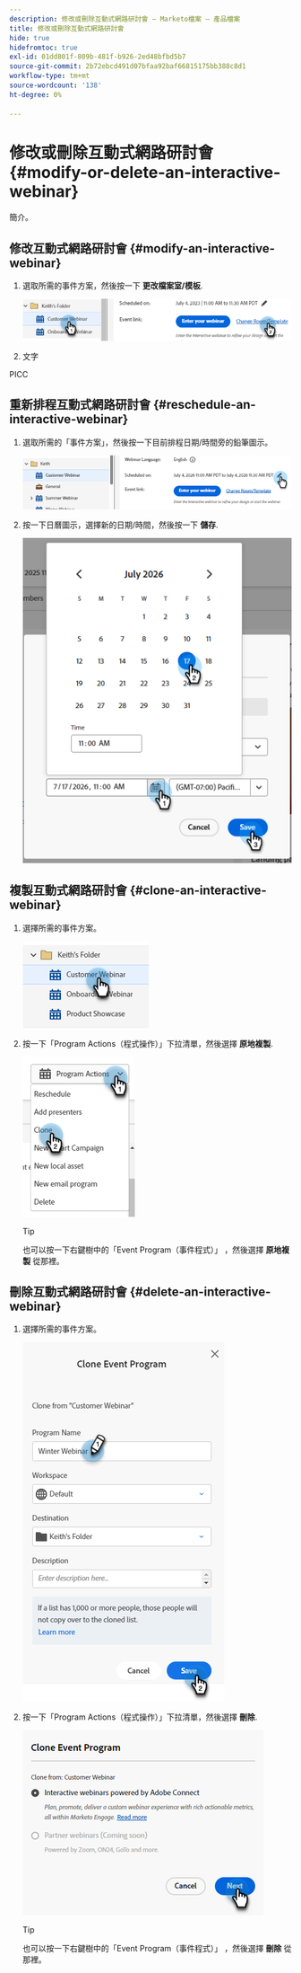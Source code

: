 ```yaml
---
description: 修改或刪除互動式網路研討會 — Marketo檔案 — 產品檔案
title: 修改或刪除互動式網路研討會
hide: true
hidefromtoc: true
exl-id: 01dd801f-809b-481f-b926-2ed48bfbd5b7
source-git-commit: 2b72ebcd491d07bfaa92baf66815175bb388c8d1
workflow-type: tm+mt
source-wordcount: '138'
ht-degree: 0%

---
```


# 修改或刪除互動式網路研討會 {#modify-or-delete-an-interactive-webinar}

簡介。

## 修改互動式網路研討會 {#modify-an-interactive-webinar}

1. 選取所需的事件方案，然後按一下 **更改檔案室/模板**.

   ![](assets/modify-or-delete-an-interactive-webinar-1.png)

1. 文字

PICC

## 重新排程互動式網路研討會 {#reschedule-an-interactive-webinar}

1. 選取所需的「事件方案」，然後按一下目前排程日期/時間旁的鉛筆圖示。

   ![](assets/modify-or-delete-an-interactive-webinar-6.png)

1. 按一下日曆圖示，選擇新的日期/時間，然後按一下 **儲存**.

   ![](assets/modify-or-delete-an-interactive-webinar-7.png)

## 複製互動式網路研討會 {#clone-an-interactive-webinar}

1. 選擇所需的事件方案。

   ![](assets/modify-or-delete-an-interactive-webinar-8.png)

1. 按一下「Program Actions（程式操作）」下拉清單，然後選擇 **原地複製**.

   ![](assets/modify-or-delete-an-interactive-webinar-9.png)

   >[!TIP]
   >
   >也可以按一下右鍵樹中的「Event Program（事件程式）」 ，然後選擇 **原地複製** 從那裡。

## 刪除互動式網路研討會 {#delete-an-interactive-webinar}

1. 選擇所需的事件方案。

   ![](assets/modify-or-delete-an-interactive-webinar-10.png)

1. 按一下「Program Actions（程式操作）」下拉清單，然後選擇 **刪除**.

   ![](assets/modify-or-delete-an-interactive-webinar-11.png)

   >[!TIP]
   >
   >也可以按一下右鍵樹中的「Event Program（事件程式）」 ，然後選擇 **刪除** 從那裡。
